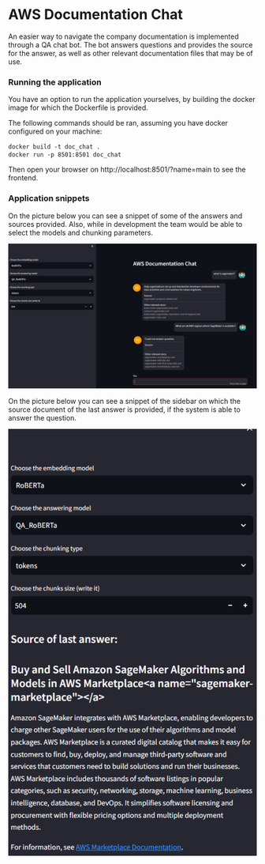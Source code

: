 # AWS Documentation Chat


An easier way to navigate the company documentation is implemented through a QA chat bot.
The bot answers questions and provides the source for the answer, as well as other relevant documentation files that may be of use.

### Running the application

You have an option to run the application yourselves, by building the docker image for which the Dockerfile is provided.

The following commands should be ran, assuming you have docker configured on your machine:

```azure
docker build -t doc_chat .
docker run -p 8501:8501 doc_chat
```

Then open your browser on http://localhost:8501/?name=main to see the frontend.

### Application snippets

On the picture below you can see a snippet of some of the answers and sources provided.
Also, while in development the team would be able to select the models and chunking parameters.

![plot](./images/full_chat.png)

On the picture below you can see a snippet of the sidebar on which the source document of the last answer is provided,
if the system is able to answer the question. 


![plot](./images/sidebar.png)